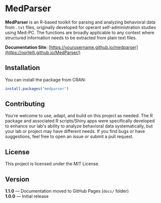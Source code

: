 # MedParser

**MedParser** is an R-based toolkit for parsing and analyzing behavioral data from `.txt` files, originally developed for operant self-administration studies using Med-PC. The functions are broadly applicable to any context where structured information needs to be extracted from plain text files.

**Documentation Site**: [https://yourusername.github.io/medparser](https://oortelli.github.io/MedParser/)

## Installation

You can install the package from CRAN:

```r
install.packages("medparser")
```

## Contributing
You're welcome to use, adapt, and build on this project as needed. The R package and associated R scripts/Shiny apps were specifically developed to enhance our lab's ability to analyze behavioral data systematically, but your lab or project may have different needs. If you find bugs or have suggestions, feel free to open an issue or submit a pull request.

## License
This project is licensed under the MIT License.

## Version

**1.1.0** — Documentation moved to GitHub Pages (`docs/` folder)  
**1.0.0** — Initial release
